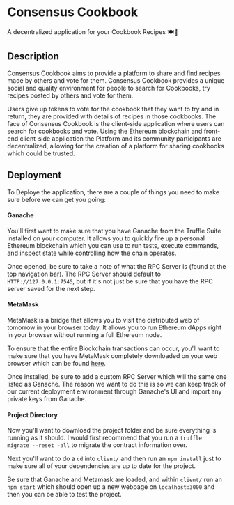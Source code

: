 # Consensus Cookbook

A decentralized application for your Cookbook Recipes 🍽🍳 

## Description 
Consensus Cookbook aims to provide a platform to share and find recipes made by others and vote for them. Consensus Cookbook provides a unique social and quality environment for people to search for Cookbooks, try recipes posted by others and vote for them.

Users give up tokens to vote for the cookbook that they want to try and in return, they are provided with details of recipes in those cookbooks. The face of Consensus Cookbook is the client-side application where users can search for cookbooks and vote. Using the Ethereum blockchain and front-end client-side application the Platform and its community participants are decentralized, allowing for the creation of a platform for sharing cookbooks which could be trusted.

## Deployment
To Deploye the application, there are a couple of things you need to make sure before we can get you going: 

#### Ganache 
You'll first want to make sure that you have Ganache from the Truffle Suite installed on your computer. It allows you to quickly fire up a personal Ethereum blockchain which you can use to run tests, execute commands, and inspect state while controlling how the chain operates.

Once opened, be sure to take a note of what the RPC Server is (found at the top navigation bar). The RPC Server should default to `HTTP://127.0.0.1:7545`, but if it's not just be sure that you have the RPC server saved for the next step.

#### MetaMask 
MetaMask is a bridge that allows you to visit the distributed web of tomorrow in your browser today. It allows you to run Ethereum dApps right in your browser without running a full Ethereum node.

To ensure that the entire Blockchain transactions can occur, you'll want to make sure that you have MetaMask completely downloaded on your web browser which can be found [here](https://metamask.io).

Once installed, be sure to add a custom RPC Server which will the same one listed as Ganache. The reason we want to do this is so we can keep track of our current deployment environment through Ganache's UI and import any private keys from Ganache.

#### Project Directory 
Now you'll want to download the project folder and be sure everything is running as it should. I would first recommend that you run a `truffle migrate --reset -all` to migrate the contract information over.

Next you'll want to do a `cd` into `client/` and then run an `npm install` just to make sure all of your dependencies are up to date for the project. 

Be sure that Ganache and Metamask are loaded, and within `client/` run an `npm start` which should open up a new webpage on `localhost:3000` and then you can be able to test the project. 







